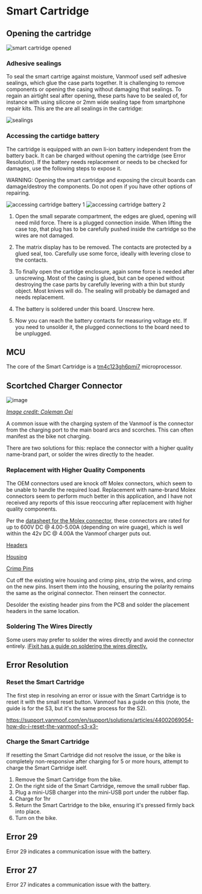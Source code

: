 # Smart Cartridge

## Opening the cartridge

![smart cartridge opened](https://github.com/Silly105/vanmoof-s2-user-manual/assets/9697253/8a848530-7ca0-48d1-8916-73eab73de488)

### Adhesive sealings

To seal the smart cartrige against moisture, Vanmoof used self adhesive sealings, which glue the case parts together. It is challenging to remove components or opening the casing without damaging that sealings. To regain an airtight seal after opening, these parts have to be sealed of, for instance with using silicone or 2mm wide sealing tape from smartphone repair kits. 
This are the are all sealings in the cartridge:

![sealings](https://github.com/Silly105/vanmoof-s2-user-manual/assets/9697253/47ecb095-8c34-4625-b74d-b72336cdc1c1)

### Accessing the cartidge battery

The cartridge is equipped with an own li-ion battery independent from the battery back. It can be charged without opening the cartridge (see Error Resolution). If the battery needs replacement or needs to be checked for damages, use the following steps to expose it.

WARNING: Opening the smart cartridge and exposing the circuit boards can damage/destroy the components. Do not open if you have other options of repairing.

![accessing cartridge battery 1](https://github.com/Silly105/vanmoof-s2-user-manual/assets/9697253/1f041e01-cbf6-453d-9b7f-aa94f35cb634)
![accessing cartridge battery 2](https://github.com/Silly105/vanmoof-s2-user-manual/assets/9697253/0e34abf1-5330-4493-9916-09bb4b79a64d)

1. Open the small separate compartment, the edges are glued, opening will need mild force. There is a plugged connection inside. When lifting the case top, that plug has to be carefully pushed inside the cartridge so the wires are not damaged.

2. The matrix display has to be removed. The contacts are protected by a glued seal, too. Carefully use some force, ideally with levering close to the contacts.

3. To finally open the cartidge enclosure, again some force is needed after unscrewing. Most of the casing is glued, but can be opened without destroying the case parts by carefully levering with a thin but sturdy object. Most knives will do. The sealing will probably be damaged and needs replacement.
   
4. The battery is soldered under this board. Unscrew here.

5. Now you can reach the battery contacts for measuring voltage etc. If you need to unsolder it, the plugged connections to the board need to be unplugged.


## MCU

The core of the Smart Cartridge is a  [tm4c123gh6pmi7](https://octopart.com/tm4c123gh6pmi7-texas+instruments-47641106) microprocessor.

## Scortched Charger Connector

![image](https://github.com/user-attachments/assets/a6deee61-beff-4f20-b883-10536af30d02)

*[Image credit: Coleman Oei](https://www.ifixit.com/User/4156153/Coleman+Oei)*

A common issue with the charging system of the Vanmoof is the connector from the charging port to the main board arcs and scorches. This can often manifest as the bike not charging.

There are two solutions for this: replace the connector with a higher quality name-brand part, or solder the wires directly to the header.

### Replacement with Higher Quality Components

The OEM connectors used are knock off Molex connectors, which seem to be unable to handle the required load. Replacement with name-brand Molex connectors seem to perform much better in this application, and I have not received any reports of this issue reoccuring after replacement with higher quality components.

Per the [datasheet for the Molex connector](https://www.molex.com/en-us/products/part-detail/09503021?display=pdf), these connectors are rated for up to 600V DC @ 4.00-5.00A (depending on wire guage), which is well within the 42v DC @ 4.00A the Vanmoof charger puts out.

[Headers](https://www.mouser.com/ProductDetail/538-171814-0002)

[Housing](https://www.mouser.com/ProductDetail/538-09-50-3021)

[Crimp Pins](https://www.mouser.com/ProductDetail/538-08-50-0106)

Cut off the existing wire housing and crimp pins, strip the wires, and crimp on the new pins. Insert them into the housing, ensuring the polarity remains the same as the original connector. Then reinsert the connector.

Desolder the existing header pins from the PCB and solder the placement headers in the same location.

### Soldering The Wires Directly

Some users may prefer to solder the wires directly and avoid the connector entirely. [iFixit has a guide on soldering the wires directly.](https://www.ifixit.com/Guide/Fix+for+Vanmoof+S2+Not+Charging/157499#s329204)

## Error Resolution

### Reset the Smart Cartridge

The first step in resolving an error or issue with the Smart Cartridge is to reset it with the small reset button. Vanmoof has a guide on this (note, the guide is for the S3, but it's the same process for the S2).

https://support.vanmoof.com/en/support/solutions/articles/44002069054-how-do-i-reset-the-vanmoof-s3-x3-

### Charge the Smart Cartridge

If resetting the Smart Cartridge did not resolve the issue, or the bike is completely non-responsive after charging for 5 or more hours, attempt to charge the Smart Cartridge iself.

1. Remove the Smart Cartridge from the bike.
2. On the right side of the Smart Cartridge, remove the small rubber flap.
3. Plug a mini-USB charger into the mini-USB port under the rubber flap.
4. Charge for 1hr
5. Return the Smart Cartridge to the bike, ensuring it's pressed firmly back into place.
6. Turn on the bike.

## Error 29

Error 29 indicates a communication issue with the battery.

## Error 27

Error 27 indicates a communication issue with the battery.
